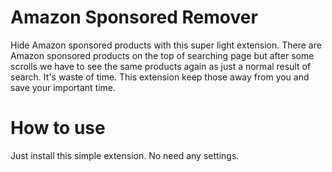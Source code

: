 ﻿# Amazon Sponsored Remover

Hide Amazon sponsored products with this super light extension.
There are Amazon sponsored products on the top of searching page but after some scrolls we have to see the same products again as just a normal result of search.
It's waste of time.
This extension keep those away from you and save your important time.

# How to use

Just install this simple extension.
No need any settings.
